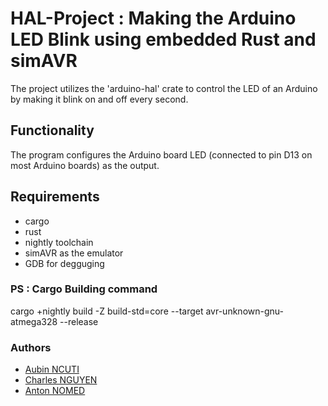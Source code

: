# HAL-Project : Making the Arduino LED Blink using embedded Rust and simAVR

The project utilizes the 'arduino-hal' crate to control the LED of an Arduino by making it blink on and off every second.

## Functionality

The program configures the Arduino board LED (connected to pin D13 on most Arduino boards) as the output.

## Requirements

- cargo
- rust
- nightly toolchain
- simAVR as the emulator
- GDB for degguging

### PS : Cargo Building command

cargo +nightly build -Z build-std=core --target avr-unknown-gnu-atmega328 --release

### Authors

- [Aubin NCUTI](https://github.com/aubinmega)
- [Charles NGUYEN](https://github.com/Sylkka)
- [Anton NOMED](https://github.com/Coraz0nn)